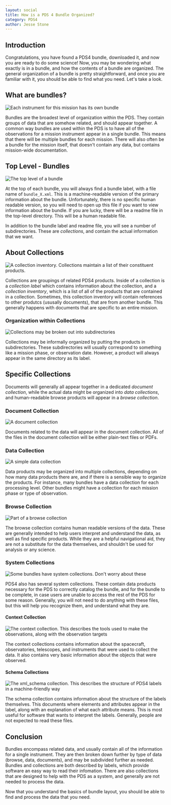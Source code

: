 ```yaml
---
layout: social
title: How is a PDS 4 Bundle Organized?
category: PDS4
author: Jesse Stone
---
```


## Introduction

Congratulations, you have found a PDS4 bundle, downloaded it, and now you are ready to do some science! Now, you may be wondering what exactly is in a bundle, and how the contents of a bundle are organized. The general organization of a bundle is pretty straightforward, and once you are familiar with it, you should be able to find what you need. Let's take a look. 

## What are bundles?

![Each instrument for this mission has its own bundle](images/social/BundleOrganization.instruments.png)

Bundles are the broadest level of organization within the PDS. They contain groups of data that are somehow related, and should appear together. A common way bundles are used within the PDS is to have all of the observations for a mission instrument appear in a single bundle. This means that there will be multiple bundles for each mission. There will also often be a bundle for the mission itself, that doesn't contain any data, but contains mission-wide documentation.


## Top Level - Bundles

![The top level of a bundle](images/social/BundleOrganization.top.png)


At the top of each bundle, you will always find a bundle label, with a file name of `bundle_X.xml`. This is a machine-readable version of the primary information about the bundle. Unfortunately, there is no specific human readable version, so you will need to open up this file if you want to view information about the bundle. If you are lucky, there will be a readme file in the top-level directory. This will be a human readable file.

In addition to the bundle label and readme file, you will see a number of subdirectories. These are *collections*, and contain the actual information that we want.

## About Collections

![A collection inventory. Collections maintain a list of their constituent products.](images/social/BundleOrganization.inventory.png)


Collections are groupings of related PDS4 products. Inside of a collection is a *collection label* which contains information about the collection, and a *collection inventory*, which is a list of all of the products that are contained in a collection. Sometimes, this collection inventory will contain references to other produtcs (ususally documents), that are from another bundle. This generally happens with documents that are specific to an entire mission.

### Organization within Collections

![Collections may be broken out into subdirectories](images/social/BundleOrganization.subdirectories.png)


Collections may be informally organized by putting the products in subdirectories. These subdirectories will usually correspond to something like a mission phase, or observation date. However, a product will always appear in the same directory as its label.

## Specific Collections

Documents will generally all appear together in a dedicated *document collection*, while the actual data might be organized into *data collections*, and human-readable browse products will appear in a *browse collection*.

### Document Collection

![A document collection](images/social/BundleOrganization.document.png)


Documents related to the data will appear in the document collection. All of the files in the document collection will be either plain-text files or PDFs.

### Data Collection

![A simple data collection](images/social/BundleOrganization.data.png)


Data products may be organized into multiple collections, depending on how many data products there are, and if there is a sensible way to organize the products. For instance, many bundles have a data collection for each processing level. Other bundles might have a collection for each mission phase or type of observation.

### Browse Collection

![Part of a browse collection](images/social/BundleOrganization.browse.png)


The browse collection contains human readable versions of the data. These are generally intended to help users interpret and understand the data, as well as find specific products. While they are a helpful navigational aid, they are not a substitute for the data themselves, and shouldn't be used for analysis or any science.

### System Collections

![Some bundles have system collections. Don't worry about these](images/social/BundleOrganization.system.png)


PDS4 also has several system collections. These contain data products necessary for the PDS to correctly catalog the bundle, and for the bundle to be complete, in case users are unable to access the rest of the PDS for some reason. Generally, you will not need to do anything with these files, but this will help you recognize them, and understand what they are.

#### Context Collection

![The context collection. This describes the tools used to make the observations, along with the observation targets](images/social/BundleOrganization.context.png)


The context collections contains information about the spacecraft, observatories, telescopes, and instruments that were used to collect the data. It also contains very basic information about the objects that were observed.

#### Schema Collections

![The xml_schema collection. This describes the structure of PDS4 labels in a machine-friendly way](images/social/BundleOrganization.schema.png)

The schema collection contains information about the structure of the labels themselves. This documents where elements and attributes appear in the label, along with an explanation of what each attribute means. This is most useful for software that wants to interpret the labels. Generally, people are not expected to read these files.

## Conclusion

Bundles encompass related data, and usually contain all of the information for a single instrument. They are then broken down further by type of data (browse, data, documents), and may be subdivided further as needed. Bundles and collections are both described by labels, which provide software an easy way to read their infomation. There are also collections that are designed to help with the PDS as a system, and generally are not needed to process the data.

Now that you understand the basics of bundle layout, you should be able to find and process the data that you need.